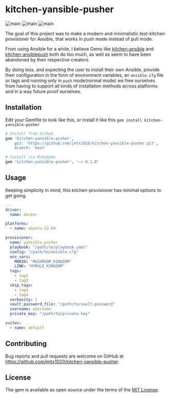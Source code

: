 # kitchen-yansible-pusher

![main](https://github.com/jmtx1020/kitchen-yansible-pusher/actions/workflows/main.yml/badge.svg)
![main](https://github.com/jmtx1020/kitchen-yansible-pusher/actions/workflows/release.yml/badge.svg)
![main](https://github.com/jmtx1020/kitchen-yansible-pusher/actions/workflows/integration.yml/badge.svg)

The goal of this project was to make a modern and minimalistic test-kitchen provisioner for Ansible, that works in push mode instead of pull mode.

From using Ansible for a while, I believe Gems like [kitchen-ansible](https://github.com/neillturner/kitchen-ansible) and [kitchen-ansiblepush](https://github.com/ahelal/kitchen-ansiblepush) both do too much, as well as seem to have been abandoned by their respective creators.

By doing less, and expecting the user to install their own Ansible, provide their configuration in the form of environment variables, an `ansible.cfg` file or tags and running only in `push` mode(normal mode) we free ourselves from having to support all kinds of installation methods across platforms and in a way future proof ourselves.

## Installation

Edit your Gemfile to look like this, or install it like this `gem install kitchen-yansible-pusher`

```ruby
# Install from Github
gem 'kitchen-yansible-pusher',
    git: 'https://github.com/jmtx1020/kitchen-yansible-pusher.git',
    branch: 'main'

# Install via RubyGems
gem 'kitchen-yansible-pusher', '~> 0.1.0'
```

## Usage

Keeping simplicity in mind, this kitchen-provisioner has minimal options to get going.
```yaml
---
driver:
  name: docker

platforms:
  - name: ubuntu-22.04

provisioner:
  name: yansible_pusher
  playbook: "/path/to/playbook.yaml"
  config: "/path/to/ansible.cfg"
  env_vars:
    MARIO: "MUSHROOM_KINGDOM"
    LINK: "HYRULE_KINGDOM"
  tags:
    - tag1
    - tag2
  skip_tags:
    - tag3
    - tag4
  verbosity: 1
  vault_password_file: "/path/to/vault.password"
  username: username
  private_key: "/path/to/private.key"

suites:
  - name: default

```

## Contributing

Bug reports and pull requests are welcome on GitHub at https://github.com/jmtx1020/kitchen-yansible-pusher.

## License

The gem is available as open source under the terms of the [MIT License](https://opensource.org/licenses/MIT).
